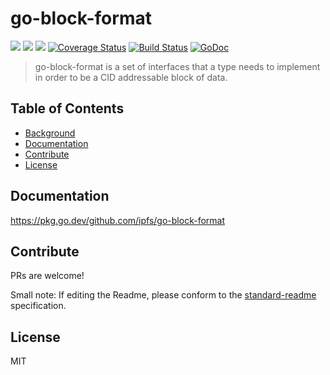 go-block-format
==================

[![](https://img.shields.io/badge/made%20by-Protocol%20Labs-blue.svg?style=flat-square)](http://ipn.io)
[![](https://img.shields.io/badge/project-IPFS-blue.svg?style=flat-square)](http://ipfs.io/)
[![](https://img.shields.io/badge/freenode-%23ipfs-blue.svg?style=flat-square)](http://webchat.freenode.net/?channels=%23ipfs)
[![Coverage Status](https://codecov.io/gh/ipfs/go-block-format/branch/master/graph/badge.svg)](https://codecov.io/gh/ipfs/go-block-format/branch/master)
[![Build Status](https://img.shields.io/github/actions/workflow/status/ipfs/go-block-format/go-test.yml?branch=master)](https://github.com/ipfs/go-block-format/actions)
[![GoDoc](https://pkg.go.dev/badge/github.com/ipfs/go-block-format)](https://pkg.go.dev/github.com/ipfs/go-block-format)

> go-block-format is a set of interfaces that a type needs to implement in order to be a CID addressable block of data.

## Table of Contents

- [Background](#background)
- [Documentation](#documentation)
- [Contribute](#contribute)
- [License](#license)

## Documentation

https://pkg.go.dev/github.com/ipfs/go-block-format

## Contribute

PRs are welcome!

Small note: If editing the Readme, please conform to the [standard-readme](https://github.com/RichardLitt/standard-readme) specification.

## License

MIT
